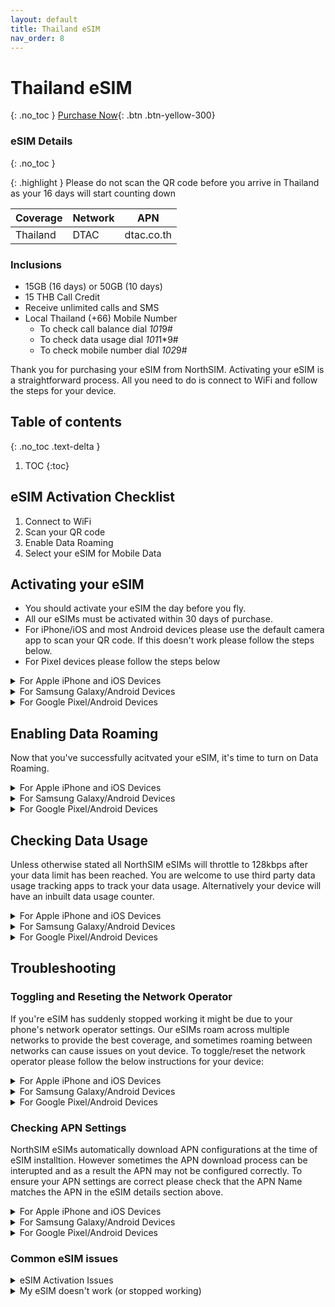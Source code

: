 ```yaml
---
layout: default
title: Thailand eSIM
nav_order: 8
---
```


# Thailand eSIM
{: .no_toc }
[Purchase Now](https://www.northsim.com/product/thailand-travel-esim/){: .btn .btn-yellow-300}

### eSIM Details
{: .no_toc }

{: .highlight }
Please do not scan the QR code before you arrive in Thailand as your 16 days will start counting down

| Coverage | Network | APN        |
|----------|---------|------------|
| Thailand | DTAC    | dtac.co.th |

### Inclusions

- 15GB (16 days) or 50GB (10 days)
- 15 THB Call Credit
- Receive unlimited calls and SMS
- Local Thailand (+66) Mobile Number
  - To check call balance dial *101*9#
  - To check data usage dial *101*1*9#
  - To check mobile number dial *102*9#

Thank you for purchasing your eSIM from NorthSIM. Activating your eSIM is a straightforward process. All you need to do is connect to WiFi and follow the steps for your device.

## Table of contents
{: .no_toc .text-delta }

1. TOC
{:toc}

## eSIM Activation Checklist

1. Connect to WiFi
2. Scan your QR code
3. Enable Data Roaming
4. Select your eSIM for Mobile Data

## Activating your eSIM

- You should activate your eSIM the day before you fly. 
- All our eSIMs must be activated within 30 days of purchase.
- For iPhone/iOS and most Android devices please use the default camera app to scan your QR code. If this doesn't work please follow the steps below.
- For Pixel devices please follow the steps below

<details markdown="block">
  <summary>
    For Apple iPhone and iOS Devices
  </summary>

{: .highlight }
Go to Settings > Mobile (Cellular)

![](../../assets/images/iphone-add-esim/1.gif){:width="40%"}

{: .highlight }
Then tap on add an eSIM

![](../../assets/images/iphone-add-esim/2.gif){:width="40%"}

{: .highlight }
Choose the use QR Code option

![](../../assets/images/iphone-add-esim/3.gif){:width="40%"}

{: .highlight }
Scan your QR Code (or enter your QR details manually if you have been given them)

![](../../assets/images/iphone-add-esim/4.gif){:width="40%"}

</details>

<details markdown="block">
  <summary>
    For Samsung Galaxy/Android Devices
  </summary>

{: .highlight }
Go to Settings > Connections

![](../../assets/images/samsung-add-esim/1.gif){:width="40%"}

{: .highlight }
Then tap on SIM Card Manager

![](../../assets/images/samsung-add-esim/2.gif){:width="40%"}

{: .highlight }
Tap on Add Mobile Plan

![](../../assets/images/samsung-add-esim/3.gif){:width="40%"}

{: .highlight }
Tap on Scan Carrier QR Code

![](../../assets/images/samsung-add-esim/4.gif){:width="40%"}

{: .highlight }
Scan your QR Code (or enter your QR details manually if you have been given them)

![](../../assets/images/samsung-add-esim/5.gif){:width="40%"}

</details>


<details markdown="block">
  <summary>
    For Google Pixel/Android Devices
  </summary>

{: .highlight }
> Go to Settings > Network & Internet
> 
> Look for the SIMs menu and click the + button
> 
> Tap on Download a SIM instead
> 
> Tap Next and follow the instructions
> 
> Scan your QR code

</details>

## Enabling Data Roaming

Now that you've successfully acitvated your eSIM, it's time to turn on Data Roaming.

<details markdown="block">
  <summary>
    For Apple iPhone and iOS Devices
  </summary>

{: .highlight }
> Go to Settings
> 
> Tap on Mobile
> 
> Tap on the eSIM
> 
> Scroll down and toggle on Data Roaming
</details>

<details markdown="block">
  <summary>
    For Samsung Galaxy/Android Devices
  </summary>

{: .highlight }
> Go To Settings
> 
> Tap on Connections
> 
> Tap on Mobile Networks
> 
> Toggle on Data Roaming

</details>


<details markdown="block">
  <summary>
    For Google Pixel/Android Devices
  </summary>

{: .highlight }
> Go to Settings
> 
> Tap on Network & Internet
> 
> Tap on Internet
> 
> Tap on the eSIM's setting icon (it looks like a gear)
> 
> Toggle Roaming on

</details>

## Checking Data Usage

Unless otherwise stated all NorthSIM eSIMs will throttle to 128kbps after your data limit has been reached. You are welcome to use third party data usage tracking apps to track your data usage. Alternatively your device will have an inbuilt data usage counter.

<details markdown="block">
  <summary>
    For Apple iPhone and iOS Devices
  </summary>

  {: .highlight }
> Go to Settings
> 
> Tap on Mobile
> 
> Scroll down and check the Data Roaming Usage value
</details>

<details markdown="block">
  <summary>
    For Samsung Galaxy/Android Devices
  </summary>

{: .highlight }
> Go To Settings
> 
> Tap on Connections
> 
> Tap on Data Usage
> 
> Check the data usage for your eSIM
</details>

<details markdown="block">
  <summary>
    For Google Pixel/Android Devices
  </summary>

  {: .highlight }
> Go to Settings
> 
> Tap on Network & Internet
> 
> Tap on Internet
> 
> Tap on the eSIM you have installed
> 
> Check your data usage
</details>

## Troubleshooting

### Toggling and Reseting the Network Operator
If you're eSIM has suddenly stopped working it might be due to your phone's network operator settings. Our eSIMs roam across multiple networks to provide the best coverage, and sometimes roaming between networks can cause issues on yout device. To toggle/reset the network operator please follow the below instructions for your device:

<details markdown="block">
  <summary>
    For Apple iPhone and iOS Devices
  </summary>

{: .highlight }

> On North American iPhone Mobile is also known as Cellular
> 
> Go to Settings
> 
> Tap on Mobile or Mobile Data
> 
> Tap on Network Selection
> 
> Toggle on and then off Automatic

</details>

<details markdown="block">
  <summary>
    For Samsung Galaxy/Android Devices
  </summary>

{: .highlight }
> Go To Settings
> 
> Tap on Connections
> 
> Tap on Mobile Networks
> 
> Tap on Network Operators
> 
> Toggle off and then on Select Automatically
</details>

<details markdown="block">
  <summary>
    For Google Pixel/Android Devices
  </summary>

{: .highlight }
> Go to Settings
> 
> Tap on Network & Internet
> 
> Tap on your eSIM
> 
> Tap on Advanced
> 
> Toggle off and then on Automatically Select Network

</details>

### Checking APN Settings

NorthSIM eSIMs automatically download APN configurations at the time of eSIM installtion. However sometimes the APN download process can be interupted and as a result the APN may not be configured correctly. To ensure your APN settings are correct please check that the APN Name matches the APN in the eSIM details section above.

<details markdown="block">
  <summary>
    For Apple iPhone and iOS Devices
  </summary>

{: .highlight }

> Settings > Mobile > Mobile Data Network
> 
> Settings > Mobile Data > Mobile Data Options > Mobile Data Network
> 
> Ensure that the APN Name is set as per eSIM details section above

</details>

<details markdown="block">
  <summary>
    For Samsung Galaxy/Android Devices
  </summary>

{: .highlight }
> Go To Settings
> 
> Tap on Connections
> 
> Tap on Mobile Networks
> 
> Tap on Access Point Names
> 
> Ensure that the APN Name is set as per eSIM details section above

</details>

<details markdown="block">
  <summary>
    For Google Pixel/Android Devices
  </summary>

{: .highlight }
> Go to Settings
> 
> Tap on Network & Internet
> 
> Tap on your eSIM
> 
> Tap on Advanced
> 
> Tap on Access Point Names
> 
> Ensure that the APN Name is set as per eSIM details section above

</details>

### Common eSIM issues

<details markdown="block">
  <summary>
    eSIM Activation Issues
  </summary>

Most eSIM activation issues can be easily resolved by following the below steps:

```mermaid
%%{init: {'theme':'dark'}}%%
flowchart TD;
    A([I've purchased my eSIM]) -.Received QR Code.->  B([Scan QR code]);
    A-.Haven't Received QR code.->B1([Check your Junk/Spam mailbox]);
    B1-.Found my QR code.->B2[Scan QR Code];
    B1-.Still can't find my QR code.->G1([Please scan your QR code again]);
    B-.Successful.->C([Please enable Data Roaming on your eSIM]);
    B-.Unsuccessful.->D([Was there an error message?]);
    D-.Yes.->E([Does the message say the eSIM has already been scanned?]);
    E-.Yes.->F([Check your settings to see if eSIM is already added]);
    E-.No.->G([Please contact support via WhatsApp/Facebook]);
    D-.No.->H([Please scan your QR code again]);
```
</details>

<details markdown="block">
  <summary>
    My eSIM doesn't work (or stopped working)
  </summary>

Most eSIM issues can be resolved easily by following the below steps:

```mermaid
%%{init: {'theme':'dark'}}%%
flowchart TD
    A([My eSIM isn't working])-..->B([Have you successfully scanned the QR Code?]);
    B-.Yes.-> C([Is this the first time you are using the eSIM?]);
    B-.No.->D([Please scan your QR code]);
    C-.Yes.->E([Is data roaming enabled?]);
    C-.No.->F([It was working previously]);
    F-.The eSIM is very slow.->G([Please check your data usage limits]);
    F-.It's not working at all.->H([Please change or toggle network operator]);
    E-..->E1([Is the eSIM selected for Mobile Data?]);
    E1-.->E2([If you've just landed it may take a few minutes to activate]);
    E2-.It's still not working.-E3([Please contact support via WhatsApp/Facebook]);
```
</details>








